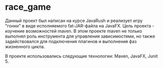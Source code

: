 # race_game
Данный проект был написан на курсе JavaRush и реализует игру "гонки" в виде исполняемого fat-JAR-файла на JavaFX.
Цель проекта - изучение возможностей maven. В этом проекте maven не только выполнял роль инструмента для управления зависимостями, но также задействовался для подключения плагинов и выполнения фаз жизненного цикла.

В проекте использовались следующие технологии: Maven, JavaFX, Junit 5.
